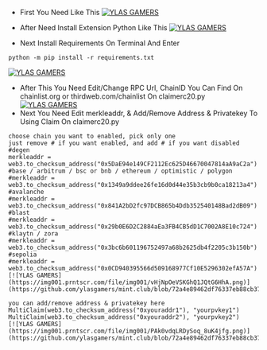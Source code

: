- First You Need Like This
[![YLAS GAMERS](https://img001.prntscr.com/file/img001/YfwfxQOMQOGRM4q6W02NEw.png)](https://github.com/ylasgamers/mint.club)

- After Need Install Extension Python Like This
[![YLAS GAMERS](https://img001.prntscr.com/file/img001/tjRxiDmZSpCQB4qoBPZO8A.png)](https://github.com/ylasgamers/mint.club)

- Next Install Requirements On Terminal And Enter
```
python -m pip install -r requirements.txt
```
[![YLAS GAMERS](https://img001.prntscr.com/file/img001/gIaz5LBHSkS7esvxY4Lpqw.png)](https://github.com/ylasgamers/mint.club)

- After This You Need Edit/Change RPC Url, ChainID You Can Find On chainlist.org or thirdweb.com/chainlist On claimerc20.py
[![YLAS GAMERS](https://img001.prntscr.com/file/img001/OEYOWMdsSdW3ntZRG3SbPw.png)](https://github.com/ylasgamers/mint.club/blob/72a4e89462df76337eb88cb37550aa1566d4c055/claimerc20.py#L8)
- Next You Need Edit merkleaddr, & Add/Remove Address & Privatekey To Using Claim On claimerc20.py
```
choose chain you want to enabled, pick only one
just remove # if you want enabled, and add # if you want disabled
#degen
merkleaddr = web3.to_checksum_address("0x5DaE94e149CF2112Ec625D46670047814aA9aC2a")
#base / arbitrum / bsc or bnb / ethereum / optimistic / polygon
#merkleaddr = web3.to_checksum_address("0x1349a9ddee26fe16d0d44e35b3cb9b0ca18213a4")
#avalanche
#merkleaddr = web3.to_checksum_address("0x841A2bD2fc97DCB865b4Ddb352540148Bad2dB09")
#blast
#merkleaddr = web3.to_checksum_address("0x29b0E6D2C2884aEa3FB4CB5dD1C7002A8E10c724")
#klaytn / zora
#merkleaddr = web3.to_checksum_address("0x3bc6b601196752497a68b2625db4f2205c3b150b")
#sepolia
#merkleaddr = web3.to_checksum_address("0x0CD940395566d509168977Cf10E5296302efA57A")
[![YLAS GAMERS](https://img001.prntscr.com/file/img001/vHjNpOeVSKGhQ1JQtG6HhA.png)](https://github.com/ylasgamers/mint.club/blob/72a4e89462df76337eb88cb37550aa1566d4c055/claimerc20.py#L19)

you can add/remove address & privatekey here
MultiClaim(web3.to_checksum_address("0xyouraddr1"), "yourpvkey1")    
MultiClaim(web3.to_checksum_address("0xyouraddr2"), "yourpvkey2")
[![YLAS GAMERS](https://img001.prntscr.com/file/img001/PAk0vdqLRDySoq_8uK4jfg.png)](https://github.com/ylasgamers/mint.club/blob/72a4e89462df76337eb88cb37550aa1566d4c055/claimerc20.py#L59)
```
